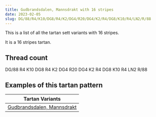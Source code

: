```yaml
---
title: Gudbrandsdalen, Mannsdrakt with 16 stripes
date: 2023-02-05
slug: DG/88/R4/K10/DG8/R4/K2/DG4/R20/DG4/K2/R4/DG8/K10/R4/LN2/R/88
---
```

This is a list of all the tartan sett variants with 16 stripes.

It is a 16 stripes tartan.


## Thread count
DG/88 R4 K10 DG8 R4 K2 DG4 R20 DG4 K2 R4 DG8 K10 R4 LN2 R/88

## Examples of this tartan pattern

| Tartan Variants |
|---------------|
| [Gudbrandsdalen, Mannsdrakt](/variants/dg/88/r4/k10/dg8/r4/k2/dg4/r20/dg4/k2/r4/dg8/k10/r4/ln2/r/88-dg003000-k000000-lne0e0e0-rc00000)||
